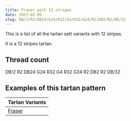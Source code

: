 ```yaml
---
title: Fraser with 12 stripes
date: 2023-02-05
slug: DB/2/R2/DB24/G24/R32/G4/R32/G24/R2/DB2/R2/DB/32
---
```

This is a list of all the tartan sett variants with 12 stripes.

It is a 12 stripes tartan.


## Thread count
DB/2 R2 DB24 G24 R32 G4 R32 G24 R2 DB2 R2 DB/32

## Examples of this tartan pattern

| Tartan Variants |
|---------------|
| [Fraser](/variants/db/2/r2/db24/g24/r32/g4/r32/g24/r2/db2/r2/db/32-db000064-g004c00-rc80000)||
